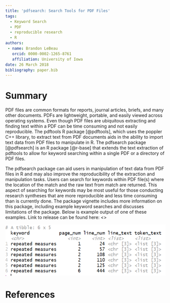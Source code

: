 ```yaml
---
title: 'pdfsearch: Search Tools for PDF Files'
tags:
  - Keyword Search
  - PDF
  - reproducible research
  - R
authors:
 - name: Brandon LeBeau
   orcid: 0000-0002-1265-8761
   affiliation: University of Iowa
date: 26 March 2018
bibliography: paper.bib
---
```


# Summary

PDF files are common formats for reports, journal articles, briefs, and many other documents. PDFs are lightweight, portable, and easily viewed across operating systems. Even though PDF files are ubiquitous extracting and finding text within a PDF can be time consuming and not easily reproducible. The pdftools R package [@pdftools], which uses the poppler C++ library, to extract text from PDF documents aids in the ability to import text data from PDF files to manipulate in R. The pdfsearch package [@pdfsearch] is an R package [@r-base] that extends the text extraction of pdftools to allow for keyword searching within a single PDF or a directory of PDF files.

The pdfsearch package can aid users in manipulation of text data from PDF files in R and may also improve the reproducibility of the extraction and manipulation tasks. Users can search for keywords within PDF file(s) where the location of the match and the raw text from match are returned. This aspect of searching for keywords may be most useful for those conducting research syntheses that are more reproducible and less time consuming than is currently done. The package vignette includes more information on this package, including example keyword searches and discusses limitations of the package. Below is example output of one of these examples. Link to release can be found here: <>

![Example Output](joss.png)

# References
